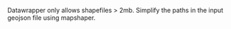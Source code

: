 Datawrapper only allows shapefiles > 2mb. Simplify the paths in the input geojson file using mapshaper.
